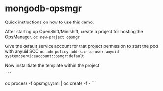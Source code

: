 # mongodb-opsmgr

Quick instructions on how to use this demo.

After starting up OpenShift/Minishift, create a project for hosting the OpsManager.
    ```
oc new-project opsmgr
    ```

Give the default service account for that project permission to start the pod with anyuid SCC
    ```
oc adm policy add-scc-to-user anyuid system:serviceaccount:opsmgr:default
    ```
    
Now instantiate the template within the project

    ```
oc process -f opsmgr.yaml | oc create -f -
    ```



